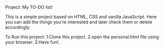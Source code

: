 Project: My TO-DO list!

This is a simple project based on HTML, CSS and vanilla JavaScript. 
Here you can add the things you're interested and later check them or delete accordingly.

To Run this project:
1.Clone this project.
2.open the personal.html file using your browser.
3.Have fun!.

